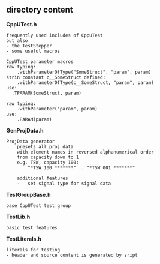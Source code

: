 ## directory content

**CppUTest.h**
```
frequently used includes of CppUTest
but also
- the TestStepper
- some useful macros

CppUTest parameter macros
raw typing:
    .withParameterOfType("SomeStruct", "param", param)
strin constant c__SomeStruct defined:
    .withParameterOfType(c__SomeStruct, "param", param)
use:
  .TPARAM(SomeStruct, param)

raw typing:
    .withParameter("param", param)
use:
    .PARAM(param)
```

**GenProjData.h**
```
ProjData generator
    presets all proj data
    with element names in reversed alphanumerical order
    from capacity down to 1
    e.g. TSW, capacity 100:
        "*TSW 100 *******" .. "*TSW 001 *******"

    additional features
    -   set signal type for signal data
```

**TestGroupBase.h**
```
base CppUTest test group
```

**TestLib.h**
```
basic test features
```

**TestLiterals.h**
```
literals for testing
- header and source content is generated by sript
```
